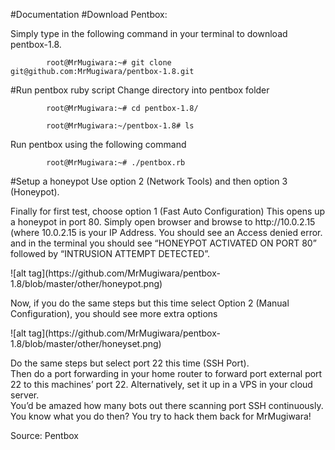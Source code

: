 #Documentation
#Download Pentbox:

  Simply type in the following command in your terminal to download pentbox-1.8.

            root@MrMugiwara:~# git clone git@github.com:MrMugiwara/pentbox-1.8.git

#Run pentbox ruby script 
Change directory into pentbox folder

            root@MrMugiwara:~# cd pentbox-1.8/

            root@MrMugiwara:~/pentbox-1.8# ls

  Run pentbox using the following command

            root@MrMugiwara:~# ./pentbox.rb

#Setup a honeypot 
Use option 2 (Network Tools) and then option 3 (Honeypot).
<p>Finally for first test, choose option 1 (Fast Auto Configuration)
This opens up a honeypot in port 80.
Simply open browser and browse to http://10.0.2.15 (where 10.0.2.15 is your IP Address.
You should see an Access denied error.
and in the terminal you should see “HONEYPOT ACTIVATED ON PORT 80” followed by “INTRUSION ATTEMPT DETECTED”.</p>
![alt tag](https://github.com/MrMugiwara/pentbox-1.8/blob/master/other/honeypot.png)
</p>Now, if you do the same steps but this time select Option 2 (Manual Configuration), you should see more extra options </p>
![alt tag](https://github.com/MrMugiwara/pentbox-1.8/blob/master/other/honeyset.png)
<p>Do the same steps but select port 22 this time (SSH Port).<br> Then do a port forwarding in your home router to forward port external port 22 to this machines’ port 22. Alternatively, set it up in a VPS in your cloud server.<br> You’d be amazed how many bots out there scanning port SSH continuously.<br>
You know what you do then? You try to hack them back for MrMugiwara!</p>

Source: Pentbox
